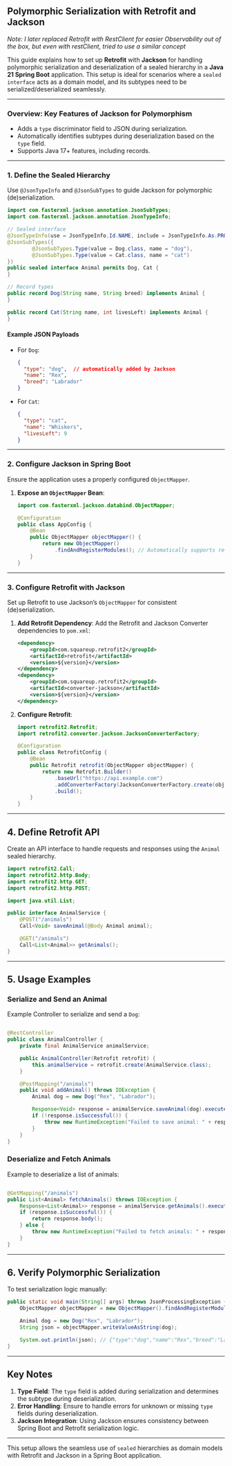 ## **Polymorphic Serialization with Retrofit and Jackson**

*Note: I later replaced Retrofit with RestClient for easier Observability out of the box, but even with restClient,
tried to use a similar concept*

This guide explains how to set up **Retrofit** with **Jackson** for handling polymorphic serialization and
deserialization of a sealed hierarchy in a **Java 21 Spring Boot** application. This setup is ideal for scenarios where
a `sealed interface` acts as a domain model, and its subtypes need to be serialized/deserialized seamlessly.

---

### **Overview: Key Features of Jackson for Polymorphism**

- Adds a `type` discriminator field to JSON during serialization.
- Automatically identifies subtypes during deserialization based on the `type` field.
- Supports Java 17+ features, including records.

---

### **1. Define the Sealed Hierarchy**

Use `@JsonTypeInfo` and `@JsonSubTypes` to guide Jackson for polymorphic (de)serialization.

```java
import com.fasterxml.jackson.annotation.JsonSubTypes;
import com.fasterxml.jackson.annotation.JsonTypeInfo;

// Sealed interface
@JsonTypeInfo(use = JsonTypeInfo.Id.NAME, include = JsonTypeInfo.As.PROPERTY, property = "type")
@JsonSubTypes({
        @JsonSubTypes.Type(value = Dog.class, name = "dog"),
        @JsonSubTypes.Type(value = Cat.class, name = "cat")
})
public sealed interface Animal permits Dog, Cat {
}

// Record types
public record Dog(String name, String breed) implements Animal {
}

public record Cat(String name, int livesLeft) implements Animal {
}
```

#### **Example JSON Payloads**

- For `Dog`:
  ```json
  {
    "type": "dog",  // automatically added by Jackson
    "name": "Rex",
    "breed": "Labrador"
  }
  ```

- For `Cat`:
  ```json
  {
    "type": "cat",
    "name": "Whiskers",
    "livesLeft": 9
  }
  ```

---

### **2. Configure Jackson in Spring Boot**

Ensure the application uses a properly configured `ObjectMapper`.

1. **Expose an `ObjectMapper` Bean**:
   ```java
   import com.fasterxml.jackson.databind.ObjectMapper;

   @Configuration
   public class AppConfig {
       @Bean
       public ObjectMapper objectMapper() {
           return new ObjectMapper()
               .findAndRegisterModules(); // Automatically supports records
       }
   }
   ```

---

### **3. Configure Retrofit with Jackson**

Set up Retrofit to use Jackson’s `ObjectMapper` for consistent (de)serialization.

1. **Add Retrofit Dependency**:
   Add the Retrofit and Jackson Converter dependencies to `pom.xml`:

   ```xml
   <dependency>
       <groupId>com.squareup.retrofit2</groupId>
       <artifactId>retrofit</artifactId>
       <version>${version}</version>
   </dependency>
   <dependency>
       <groupId>com.squareup.retrofit2</groupId>
       <artifactId>converter-jackson</artifactId>
       <version>${version}</version>
   </dependency>
   ```

2. **Configure Retrofit**:
   ```java
   import retrofit2.Retrofit;
   import retrofit2.converter.jackson.JacksonConverterFactory;

   @Configuration
   public class RetrofitConfig {
       @Bean
       public Retrofit retrofit(ObjectMapper objectMapper) {
           return new Retrofit.Builder()
               .baseUrl("https://api.example.com")
               .addConverterFactory(JacksonConverterFactory.create(objectMapper))
               .build();
       }
   }
   ```

---

## **4. Define Retrofit API**

Create an API interface to handle requests and responses using the `Animal` sealed hierarchy.

```java
import retrofit2.Call;
import retrofit2.http.Body;
import retrofit2.http.GET;
import retrofit2.http.POST;

import java.util.List;

public interface AnimalService {
    @POST("/animals")
    Call<Void> saveAnimal(@Body Animal animal);

    @GET("/animals")
    Call<List<Animal>> getAnimals();
}
```

---

## **5. Usage Examples**

### **Serialize and Send an Animal**

Example Controller to serialize and send a `Dog`:

```java

@RestController
public class AnimalController {
    private final AnimalService animalService;

    public AnimalController(Retrofit retrofit) {
        this.animalService = retrofit.create(AnimalService.class);
    }

    @PostMapping("/animals")
    public void addAnimal() throws IOException {
        Animal dog = new Dog("Rex", "Labrador");

        Response<Void> response = animalService.saveAnimal(dog).execute();
        if (!response.isSuccessful()) {
            throw new RuntimeException("Failed to save animal: " + response.errorBody().string());
        }
    }
}
```

### **Deserialize and Fetch Animals**

Example to deserialize a list of animals:

```java

@GetMapping("/animals")
public List<Animal> fetchAnimals() throws IOException {
    Response<List<Animal>> response = animalService.getAnimals().execute();
    if (response.isSuccessful()) {
        return response.body();
    } else {
        throw new RuntimeException("Failed to fetch animals: " + response.errorBody().string());
    }
}
```

---

## **6. Verify Polymorphic Serialization**

To test serialization logic manually:

```java
public static void main(String[] args) throws JsonProcessingException {
    ObjectMapper objectMapper = new ObjectMapper().findAndRegisterModules();

    Animal dog = new Dog("Rex", "Labrador");
    String json = objectMapper.writeValueAsString(dog);

    System.out.println(json); // {"type":"dog","name":"Rex","breed":"Labrador"}
}
```

---

## **Key Notes**

1. **Type Field**: The `type` field is added during serialization and determines the subtype during deserialization.
2. **Error Handling**: Ensure to handle errors for unknown or missing `type` fields during deserialization.
3. **Jackson Integration**: Using Jackson ensures consistency between Spring Boot and Retrofit serialization logic.

---

This setup allows the seamless use of `sealed` hierarchies as domain models with Retrofit and Jackson in a Spring Boot
application.